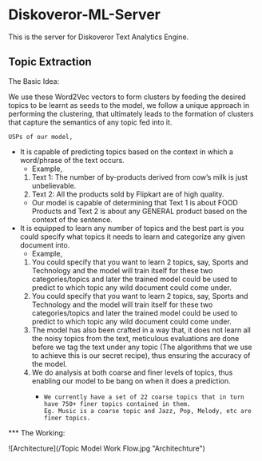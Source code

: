 # Diskoveror-ML-Server

This is the server for Diskoveror Text Analytics Engine.

## Topic Extraction

   The Basic Idea:

We use these Word2Vec vectors to form clusters by feeding the desired topics to be learnt as seeds to the model, we      follow a unique approach in performing the clustering, that ultimately leads to the formation of clusters that           capture the semantics of any topic fed into it.
    
    
    USPs of our model,
   *  It is capable of predicting topics based on the context in which a word/phrase of the text occurs.
      *   Example,
         1. Text 1: The number of by-products derived from cow’s milk is just unbelievable.
         2. Text 2: All the products sold by Flipkart are of high quality.
      *    Our model is capable of determining that Text 1 is about FOOD Products and Text 2 is about any GENERAL product            based on the context of the sentence.
   *  It is equipped to learn any number of topics and the best part is you could specify what topics it needs to learn        and categorize any given document into.
      *   Example,
         1.  You could specify that you want to learn 2 topics, say, Sports and Technology and the model will train                 itself for these two categories/topics and later the trained model could be used to predict to which topic              any wild document could come under.
         2.  You could specify that you want to learn 2 topics, say, Sports and Technology and the model will train                 itself for these two categories/topics and later the trained model could be used to predict to which topic              any wild document could come under.
         3.  The model has also been crafted in a way that, it does not learn all the noisy topics from the text,                   meticulous evaluations are done before we tag the text under any topic (The algorithms that we use to                  achieve this is our secret recipe), thus ensuring the accuracy of the model.
         4.  We do analysis at both coarse and finer levels of topics, thus enabling our model to be bang on when it                does a prediction.
             *     We currently have a set of 22 coarse topics that in turn have 750+ finer topics contained in them.                     Eg. Music is a coarse topic and Jazz, Pop, Melody, etc are finer topics.
*** The Working:
    
   ![Architecture](/Topic Model Work Flow.jpg "Architechture")
